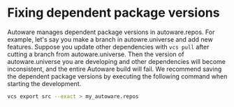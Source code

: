 # Fixing dependent package versions

Autoware manages dependent package versions in autoware.repos.
For example, let's say you make a branch in autowre.universe and add new features.
Suppose you update other dependencies with `vcs pull` after cutting a branch from autoware.universe. Then the version of autoware.universe you are developing and other dependencies will become inconsistent, and the entire Autoware build will fail.
We recommend saving the dependent package versions by executing the following command when starting the development.

```bash
vcs export src --exact > my_autoware.repos
```
